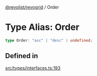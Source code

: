 [@revolist/revogrid](README.md) / Order

# Type Alias: Order

```ts
type Order: "asc" | "desc" | undefined;
```

## Defined in

[src/types/interfaces.ts:193](https://github.com/revolist/revogrid/blob/541ed3c2070ab701e47c29bb6172b17d19a08816/src/types/interfaces.ts#L193)

